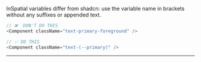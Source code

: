 InSpatial variables differ from shadcn: use the variable name in brackets without any suffixes or appended text.

```typescript
// ❌  DON'T DO THIS
<Component className="text-primary-foreground" />
```

```typescript
// ✅ DO THIS
<Component className="text-(--primary)" />
```

---

